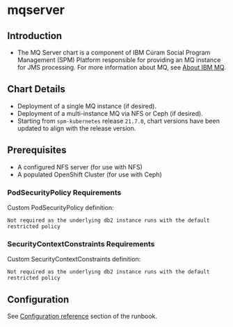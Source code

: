 # mqserver

## Introduction

* The MQ Server chart is a component of IBM Cúram Social Program Management (SPM) Platform responsible for providing an MQ instance for JMS processing. For more information about MQ, see [About IBM MQ](https://www.ibm.com/docs/en/ibm-mq/9.1?topic=mq-about).

## Chart Details

* Deployment of a single MQ instance (if desired).
* Deployment of a multi-instance MQ via NFS or Ceph (if desired).
* Starting from `spm-kubernetes` release `21.7.0`, chart versions have been updated to align with the release version.

## Prerequisites

* A configured NFS server (for use with NFS)
* A populated OpenShift Cluster (for use with Ceph)

### PodSecurityPolicy Requirements

Custom PodSecurityPolicy definition:

```
Not required as the underlying db2 instance runs with the default restricted policy
```

### SecurityContextConstraints Requirements

Custom SecurityContextConstraints definition:

```
Not required as the underlying db2 instance runs with the default restricted policy
```

## Configuration

See [Configuration reference](https://ibm.github.io/spm-kubernetes/deployment/config-reference) section of the runbook.
